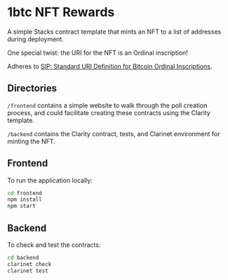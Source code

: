 # 1btc NFT Rewards

A simple Stacks contract template that mints an NFT to a list of addresses during deployment.

One special twist: the URI for the NFT is an Ordinal inscription!

Adheres to [SIP: Standard URI Definition for Bitcoin Ordinal Inscriptions](https://github.com/stacksgov/sips/pull/150).

## Directories

`/frontend` contains a simple website to walk through the poll creation process, and could facilitate creating these contracts using the Clarity template.

`/backend` contains the Clarity contract, tests, and Clarinet environment for minting the NFT.

## Frontend

To run the application locally:

```bash
cd frontend
npm install
npm start
```

## Backend

To check and test the contracts:

```bash
cd backend
clarinet check
clarinet test
```
